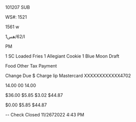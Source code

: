 101207 SUB

WS#: 1521

1561 w

1ا/62/هس

PM

1 SC  Loaded  Fries
1  Allegiant  Cookie
1  Blue  Moon  Draft

Food
Other
Tax
Payment

Change  Due
$  Charge  lip
Mastercard
ΧΧΧΧΧΧΧΧΧΧΧΧ4702

14.00
00
14.00

$36.00
$5.85
$3.02
$44.87

$0.00
$5.85
$44.87

--  Check  Closed
11/2672022  4:43  PM

